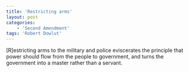 ```yaml
---
title: 'Restricting arms'
layout: post
categories:
    - 'Second Amendment'
tags: 'Robert Dowlut'
---
```


\[R\]estricting arms to the military and police eviscerates the principle that power should flow from the people to government, and turns the government into a master rather than a servant.
